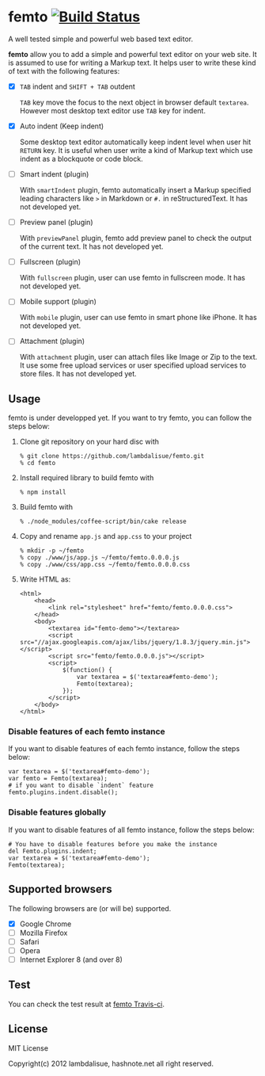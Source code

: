 femto [![Build Status](https://travis-ci.org/lambdalisue/femto.png)](https://travis-ci.org/lambdalisue/femto)
================================================================================

A well tested simple and powerful web based text editor.

**femto** allow you to add a simple and powerful text editor on your web site.
It is assumed to use for writing a Markup text.
It helps user to write these kind of text with the following features:

-	[x] `TAB` indent and `SHIFT + TAB` outdent

	`TAB` key move the focus to the next object in browser default `textarea`.
	However most desktop text editor use `TAB` key for indent.

-	[x] Auto indent (Keep indent)

	Some desktop text editor automatically keep indent level when user hit
	`RETURN` key. It is useful when user write a kind of Markup text which use
	indent as a blockquote or code block.

-	[ ] Smart indent (plugin)

	With `smartIndent` plugin, femto automatically insert a Markup specified
	leading characters like `>` in Markdown or `#.` in reStructuredText.
	It has not developed yet.

-	[ ] Preview panel (plugin)

	With `previewPanel` plugin, femto add preview panel to check the output of
	the current text.
	It has not developed yet.

-	[ ] Fullscreen (plugin)

	With `fullscreen` plugin, user can use femto in fullscreen mode.
	It has not developed yet.

-	[ ] Mobile support (plugin)

	With `mobile` plugin, user can use femto in smart phone like iPhone.
	It has not developed yet.

-	[ ] Attachment (plugin)

	With `attachment` plugin, user can attach files like Image or Zip to the
	text. It use some free upload services or user specified upload services to
	store files.
	It has not developed yet.

Usage
--------------------------------------------------------------------------------
femto is under developped yet. If you want to try femto, you can follow the
steps below:

1.	Clone git repository on your hard disc with

		% git clone https://github.com/lambdalisue/femto.git
		% cd femto

2.	Install required library to build femto with

		% npm install

3.	Build femto with

		% ./node_modules/coffee-script/bin/cake release

4.	Copy and rename `app.js` and `app.css` to your project

		% mkdir -p ~/femto
		% copy ./www/js/app.js ~/femto/femto.0.0.0.js
		% copy ./www/css/app.css ~/femto/femto.0.0.0.css

5.	Write HTML as:

		<html>
			<head>
				<link rel="stylesheet" href="femto/femto.0.0.0.css">
			</head>
			<body>
				<textarea id="femto-demo"></textarea>
				<script src="//ajax.googleapis.com/ajax/libs/jquery/1.8.3/jquery.min.js"></script>
				<script src="femto/femto.0.0.0.js"></script>
				<script>
					$(function() {
						var textarea = $('textarea#femto-demo');
						Femto(textarea);
					});
				</script>
			</body>
		</html>

### Disable features of each femto instance

If you want to disable features of each femto instance, follow the steps below:

	var textarea = $('textarea#femto-demo');
	var femto = Femto(textarea);
	# if you want to disable `indent` feature
	femto.plugins.indent.disable();

### Disable features globally

If you want to disable features of all femto instance, follow the steps below:

	# You have to disable features before you make the instance
	del Femto.plugins.indent;
	var textarea = $('textarea#femto-demo');
	Femto(textarea);

Supported browsers
--------------------------------------------------------------------------------
The following browsers are (or will be) supported.

-	[x] Google Chrome
-	[ ] Mozilla Firefox
-	[ ] Safari
-	[ ] Opera
-	[ ] Internet Explorer 8 (and over 8)

Test
--------------------------------------------------------------------------------
You can check the test result at
[femto Travis-ci](https://travis-ci.org/lambdalisue/femto).

License
--------------------------------------------------------------------------------
MIT License

Copyright(c) 2012 lambdalisue, hashnote.net all right reserved.
